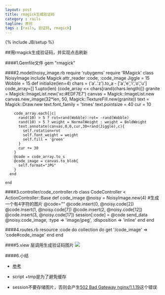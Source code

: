 ```yaml
---
layout: post
title: rmagick生成验证码
category : rails
tagline: 原创
tags : [rails, 验证码, rmagick]
---
```

{% include JB/setup %}

<!--{% include themes/custom-settings/time.html %}-->

##用rmagick生成验证码，并实现点击刷新

####1.Gemfile文件
    gem "rmagick"

####2.model/noisy_image.rb
    require 'rubygems'
    require 'RMagick'
    class NoisyImage
      include Magick
      attr_reader :code, :code_image
      Jiggle = 15
      Wobble = 15
      def initialize(len=4)
        chars = ('a'..'z').to_a - ['a','e','i','o','u']
        code_array=[]
        1.upto(len) {code_array << chars[rand(chars.length)]}
        granite = Magick::ImageList.new('xc:#EDF7E7')
        canvas = Magick::ImageList.new
        canvas.new_image(32*len, 50, Magick::TextureFill.new(granite))
        text = Magick::Draw.new
        text.font_family = 'times'
        text.pointsize = 40
        cur = 10

        code_array.each{|c|
          rand(10) > 5 ? rot=rand(Wobble):rot= -rand(Wobble)
          rand(10) > 5 ? weight = NormalWeight : weight = BoldWeight
          text.annotate(canvas,0,0,cur,30+rand(Jiggle),c){
            self.rotation=rot
            self.font_weight = weight
            self.fill = 'green'
          }
          cur += 30
        }
        @code = code_array.to_s
        @code_image = canvas.to_blob{
          self.format="JPG"
        }
      end

    end

####3.controller/code_controller.rb
    class CodeController < ActionController::Base
      def code_image
        @noisy = NoisyImage.new(4) #生成一个有4字符的图片
        @code=""
        @code.insert(0, @noisy.code[2])
        @code.insert(1, @noisy.code[7])
        @code.insert(2, @noisy.code[12])
        @code.insert(3, @noisy.code[17])
        session[:code] = @code
        send_data @noisy.code_image, :type => 'image/jpeg', :disposition => 'inline'
      end
    end

####4.routes.rb
    resource :code do
        collection do
          get '/code_image' => 'code#code_image'
        end
    end

####5.view 层调用生成验证码图片
    <img src="/code/code_image" id="code_img" onclick="changeImage()"/>
    <script>
        function changeImage(){
            $("#code_img").attr("src","/code/code_image?tmp="+new Date().getTime()); //+tmp是为了避免缓存
        }
    </script>

####6.小结

* [参考](http://www.blogjava.net/chengang/archive/2007/08/17/137683.html)

* script +tmp是为了避免缓存

* session不要存储图片，否则会产生[502 Bad Gateway nginx/1.1.19](https://ruby-china.org/topics/13877)这个错误